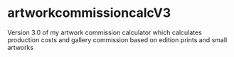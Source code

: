 # artworkcommissioncalcV3
Version 3.0 of my artwork commission calculator which calculates production costs and gallery commission based on edition prints and small artworks
